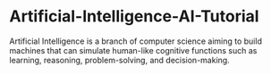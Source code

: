 # Artificial-Intelligence-AI-Tutorial
Artificial Intelligence is a branch of computer science aiming to build machines that can simulate human-like cognitive functions such as learning, reasoning, problem-solving, and decision-making.
